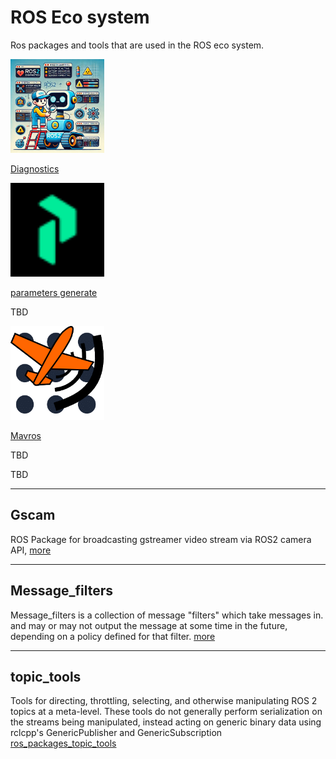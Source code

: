 # ROS Eco system

Ros packages and tools that are used in the ROS eco system.

<div class="grid-container">
    <div class="grid-item">
        <a href="diagnostics">
            <img src="images/diagnostics.png"  width="150" height="150">
            <p>Diagnostics</p>
        </a>
    </div>
    <div class="grid-item">
        <a href="generate_parameter_library">
            <img src="images/picknik_robotics.png"  width="150" height="150">
            <p>parameters generate</p>
        </a>
    </div>
    <div class="grid-item">
        <p>TBD</p>
    </div>
</div>

<div class="grid-container">
    <div class="grid-item">
        <a href="mavros">
            <img src="images/mavros.png"  width="150" height="150">
            <p>Mavros</p>
        </a>
    </div>
    <div class="grid-item">
        <p>TBD</p>
    </div>
    <div class="grid-item">
        <p>TBD</p>
    </div>
</div>

---

## Gscam
ROS Package for broadcasting gstreamer video stream via ROS2 camera API,
[more](gscam)

---

## Message_filters
Message_filters is a collection of message "filters" which take messages in. and may or may not output the message at some time in the future, depending on a policy defined for that filter. [more](ros_package_message_filter.md)

---

## topic_tools
Tools for directing, throttling, selecting, and otherwise manipulating ROS 2 topics at a meta-level. These tools do not generally perform serialization on the streams being manipulated, instead acting on generic binary data using rclcpp's GenericPublisher and GenericSubscription
[ros_packages_topic_tools](topic_tools)